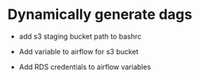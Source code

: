 # Dynamically generate dags

- add s3 staging bucket path to bashrc

- Add variable to airflow for s3 bucket

- Add RDS credentials to airflow variables